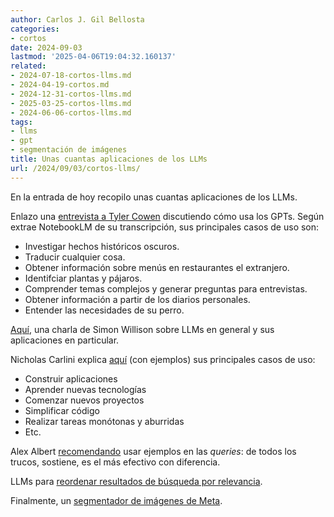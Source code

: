 ```yaml
---
author: Carlos J. Gil Bellosta
categories:
- cortos
date: 2024-09-03
lastmod: '2025-04-06T19:04:32.160137'
related:
- 2024-07-18-cortos-llms.md
- 2024-04-19-cortos.md
- 2024-12-31-cortos-llms.md
- 2025-03-25-cortos-llms.md
- 2024-06-06-cortos-llms.md
tags:
- llms
- gpt
- segmentación de imágenes
title: Unas cuantas aplicaciones de los LLMs
url: /2024/09/03/cortos-llms/
---
```


En la entrada de hoy recopilo unas cuantas aplicaciones de los LLMs.

Enlazo una [entrevista a Tyler Cowen](https://www.youtube.com/watch?v=5JZtPE8LU-4) discutiendo cómo usa los GPTs. Según extrae NotebookLM de su transcripción, sus principales casos de uso son:

- Investigar hechos históricos oscuros.
- Traducir cualquier cosa.
- Obtener información sobre menús en restaurantes el extranjero.
- Identifciar plantas y pájaros.
- Comprender temas complejos y generar preguntas para entrevistas.
- Obtener información a partir de los diarios personales.
- Entender las necesidades de su perro.

[Aquí](https://simonwillison.net/2023/Aug/27/wordcamp-llms/), una charla de Simon Willison sobre LLMs en general y sus aplicaciones en particular.

Nicholas Carlini explica [aquí](https://nicholas.carlini.com/writing/2024/how-i-use-ai.html) (con ejemplos) sus principales casos de uso:

- Construir aplicaciones
- Aprender nuevas tecnologías
- Comenzar nuevos proyectos
- Simplificar código
- Realizar tareas monótonas y aburridas
- Etc.

Alex Albert [recomendando](https://x.com/alexalbert__/status/1824136151701360756) usar ejemplos en las _queries_: de todos los trucos, sostiene, es el más efectivo con diferencia.

LLMs para [reordenar resultados de búsqueda por relevancia](https://x.com/dzhng/status/1822380811372642378).

Finalmente, un [segmentador de imágenes de Meta](https://ai.meta.com/blog/segment-anything-2/).